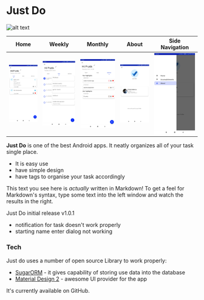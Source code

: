 # Just Do
![alt text](https://github.com/pratikKataria/java-programs/blob/master/Surface%20Pro%203%20%E2%80%93%201%403x.png)

Home           | Weekly             |  Monthly      | About            |  Side Navigation     
:-------------------------:|:-------------------------:|:-------------------------:| :-------------------------:|:-------------------------:
![alt text](https://github.com/pratikKataria/java-programs/blob/master/homw.jpg) | ![alt text](https://github.com/pratikKataria/java-programs/blob/master/weekly.jpg) |  ![alt text](https://github.com/pratikKataria/java-programs/blob/master/monthly.jpg) | ![alt text](https://github.com/pratikKataria/java-programs/blob/master/about.jpg)  |  ![alt text](https://github.com/pratikKataria/java-programs/blob/master/side__navBar.jpg)


**Just Do** is one of the best Android apps. It neatly organizes all of your task single place.

  - It is easy use 
  - have simple design 
  - have tags to organise your task accordingly

This text you see here is *actually* written in Markdown! To get a feel for Markdown's syntax, type some text into the left window and watch the results in the right.

Just Do initial release v1.0.1
  - notification for task doesn't work properly
  - starting name enter dialog not working

### Tech

Just do uses a number of open source Library to work properly:

* [SugarORM](https://satyan.github.io/sugar/index.html) - it gives capability of storing use data into the database
* [Material Design 2](https://material.io/) - awesome UI provider for the app

It's currently available on GitHub.
